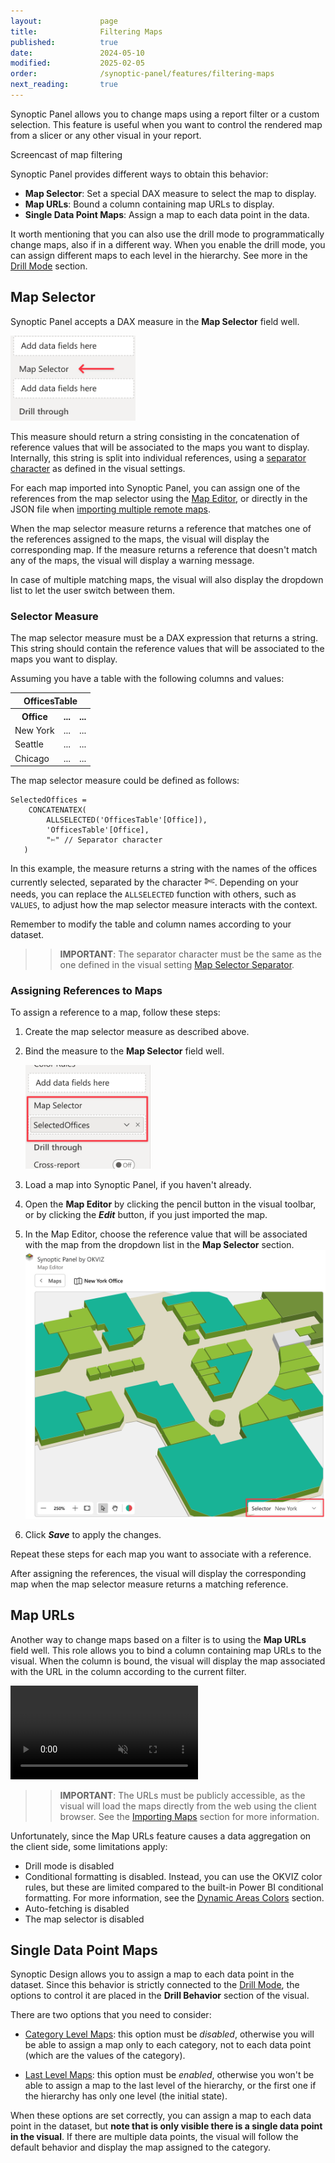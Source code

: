 ```yaml
---
layout:             page
title:              Filtering Maps
published:          true
date:               2024-05-10
modified:           2025-02-05
order:              /synoptic-panel/features/filtering-maps
next_reading:       true
---
```


Synoptic Panel allows you to change maps using a report filter or a custom selection. This feature is useful when you want to control the rendered map from a slicer or any other visual in your report.

<todo>Screencast of map filtering</todo>

Synoptic Panel provides different ways to obtain this behavior:

- **Map Selector**: Set a special DAX measure to select the map to display.
- **Map URLs**: Bound a column containing map URLs to display.
- **Single Data Point Maps**: Assign a map to each data point in the data.

It worth mentioning that you can also use the drill mode to programmatically change maps, also if in a different way. When you enable the drill mode, you can assign different maps to each level in the hierarchy. See more in the [Drill Mode](drill-mode.md) section. 

## Map Selector

Synoptic Panel accepts a DAX measure in the **Map Selector** field well.

<img src="images/map-selector-role.png" width="200">

This measure should return a string consisting in the concatenation of reference values that will be associated to the maps you want to display. Internally, this string is split into individual references, using a [separator character](../options/advanced-options/map-selector.md#separator) as defined in the visual settings.

For each map imported into Synoptic Panel, you can assign one of the references from the map selector using the [Map Editor](../features/map-editor/edit-map.md#map), or directly in the JSON file when [importing multiple remote maps](importing.md). 

When the map selector measure returns a reference that matches one of the references assigned to the maps, the visual will display the corresponding map. If the measure returns a reference that doesn't match any of the maps, the visual will display a warning message.

In case of multiple matching maps, the visual will also display the dropdown list to let the user switch between them.

### Selector Measure

The map selector measure must be a DAX expression that returns a string. This string should contain the reference values that will be associated to the maps you want to display.

Assuming you have a table with the following columns and values:

<table>
    <tr><th colspan="3">OfficesTable</th></tr>
    <tr>
        <th>Office</th>
        <th>...</th>
        <th>...</th>
    </tr>
    <tr>
        <td>New York</td>
        <td>...</td>
        <td>...</td>
    </tr>
    <tr>
        <td>Seattle</td>
        <td>...</td>
        <td>...</td>
    </tr>
    <tr>
        <td>Chicago</td>
        <td>...</td>
        <td>...</td>
    </tr>
</table>

The map selector measure could be defined as follows:

```dax
SelectedOffices = 
    CONCATENATEX(
        ALLSELECTED('OfficesTable'[Office]),
        'OfficesTable'[Office],
        "✄" // Separator character
   )
```

In this example, the measure returns a string with the names of the offices currently selected, separated by the character <span style="font-size:20px">✄</span>. Depending on your needs, you can replace the `ALLSELECTED` function with others, such as `VALUES`, to adjust how the map selector measure interacts with the context.

Remember to modify the table and column names according to your dataset.
>> **IMPORTANT**: The separator character must be the same as the one defined in the visual setting [Map Selector Separator](../options/advanced-options/map-selector.md#separator). 

### Assigning References to Maps

To assign a reference to a map, follow these steps:

1. Create the map selector measure as described above.

2. Bind the measure to the **Map Selector** field well.

    <img src="images/map-selector-field.png" width="200">

3. Load a map into Synoptic Panel, if you haven't already.

4. Open the **Map Editor** by clicking the pencil button in the visual toolbar, or by clicking the ***Edit*** button, if you just imported the map.

5. In the Map Editor, choose the reference value that will be associated with the map from the dropdown list in the **Map Selector** section.
    <img src="images/map-selector-editor.png">

6. Click ***Save*** to apply the changes.

Repeat these steps for each map you want to associate with a reference.

After assigning the references, the visual will display the corresponding map when the map selector measure returns a matching reference.

## Map URLs

Another way to change maps based on a filter is to using the **Map URLs** field well. This role allows you to bind a column containing map URLs to the visual. When the column is bound, the visual will display the map associated with the URL in the column according to the current filter.

<video src="images/map-url-filtering.mp4" autoplay loop muted ></video>

>> **IMPORTANT**: The URLs must be publicly accessible, as the visual will load the maps directly from the web using the client browser. See the [Importing Maps](importing.md) section for more information.

Unfortunately, since the Map URLs feature causes a data aggregation on the client side, some limitations apply:
- Drill mode is disabled
- Conditional formatting is disabled. Instead, you can use the OKVIZ color rules, but these are limited compared to the built-in Power BI conditional formatting. For more information, see the [Dynamic Areas Colors](dynamic-colors.md) section.
- Auto-fetching is disabled
- The map selector is disabled

## Single Data Point Maps

Synoptic Design allows you to assign a map to each data point in the dataset. Since this behavior is strictly connected to the [Drill Mode](drill-mode.md), the options to control it are placed in the **Drill Behavior** section of the visual.

There are two options that you need to consider:

- [Category Level Maps](drill-mode.md#category-level-maps-option): this option must be *disabled*, otherwise you will be able to assign a map only to each category, not to each data point (which are the values of the category).

- [Last Level Maps](drill-mode.md#last-level-maps-option): this option must be *enabled*, otherwise you won't be able to assign a map to the last level of the hierarchy, or the first one if the hierarchy has only one level (the initial state).

When these options are set correctly, you can assign a map to each data point in the dataset, but **note that is only visible there is a single data point in the visual**. If there are multiple data points, the visual will follow the default behavior and display the map assigned to the category.